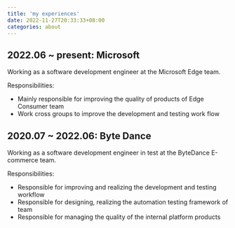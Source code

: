 ```yaml
---
title: 'my experiences'
date: 2022-11-27T20:33:33+08:00
categories: about
---
```


## 2022.06 ~ present: Microsoft

Working as a software development engineer at the Microsoft Edge team. 

Responsibilities:
- Mainly responsible for improving the quality of products of Edge Consumer team
- Work cross groups to improve the development and testing work flow

## 2020.07 ~ 2022.06: Byte Dance

Working as a software development engineer in test at the ByteDance E-commerce team.

Responsibilities:
- Responsible for improving and realizing the development and testing workflow
- Responsible for designing, realizing the automation testing framework of team
- Responsible for managing the quality of the internal platform products